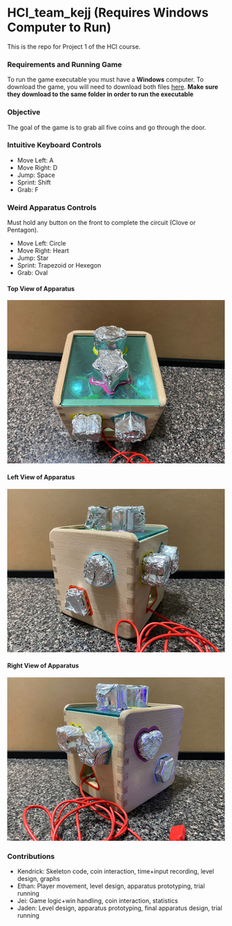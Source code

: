 # HCI_team_kejj (Requires Windows Computer to Run)
This is the repo for Project 1 of the HCI course.

### Requirements and Running Game
To run the game executable you must have a **Windows** computer.
To download the game, you will need to download both files [here](./apparatus/windows_export). **Make sure they download to the same folder in order to run the executable**

### Objective
The goal of the game is to grab all five coins and go through the door.

### Intuitive Keyboard Controls
- Move Left: A
- Move Right: D
- Jump: Space
- Sprint: Shift
- Grab: F

### Weird Apparatus Controls
Must hold any button on the front to complete the circuit (Clove or Pentagon).
- Move Left: Circle
- Move Right: Heart
- Jump: Star
- Sprint: Trapezoid or Hexegon
- Grab: Oval

#### Top View of Apparatus
![top view](./images/top_view.jpg)

#### Left View of Apparatus
![left view](./images/left_view.jpg)

#### Right View of Apparatus
![right view](./images/right_view.jpg)

### Contributions
- Kendrick: Skeleton code, coin interaction, time+input recording, level design, graphs
- Ethan: Player movement, level design, apparatus prototyping, trial running
- Jei: Game logic+win handling, coin interaction, statistics
- Jaden: Level design, apparatus prototyping, final apparatus design, trial running